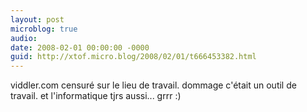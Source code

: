 ```yaml
---
layout: post
microblog: true
audio: 
date: 2008-02-01 00:00:00 -0000
guid: http://xtof.micro.blog/2008/02/01/t666453382.html
---
```

viddler.com censuré sur le lieu de travail. dommage c'était un outil de travail. et l'informatique tjrs aussi... grrr :)
